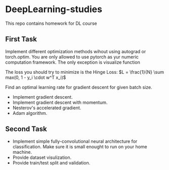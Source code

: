 # DeepLearning-studies

This repo contains homework for DL course

## First Task
Implement different optimization methods wihout using autograd or torch.optim. You are only allowed to use pytorch as yur numeric computation framework. The only exception is visualize function


The loss you should try to minimize is the Hinge Loss:
$L = \frac{1}{N} \sum max(0, 1 - y_i \cdot w^T x_i)$


Find an optimal learning rate for gradient descent for given batch size.

* Implement gradient descent.
* Implement gradient descent with momentum.
* Nesterov's accelerated gradient.
* Adam algorithm.

## Second Task

* Implement simple fully-convolutional neural architecture for classification. Make sure it is small enought to run on your home machine.
* Provide dataset visulization.
* Provide train/test split and validation.
